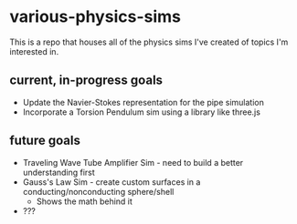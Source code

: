 # various-physics-sims
This is a repo that houses all of the physics sims I've created of topics I'm interested in.

## current, in-progress goals
* Update the Navier-Stokes representation for the pipe simulation
* Incorporate a Torsion Pendulum sim using a library like three.js

## future goals
* Traveling Wave Tube Amplifier Sim - need to build a better understanding first
* Gauss's Law Sim - create custom surfaces in a conducting/nonconducting sphere/shell
  * Shows the math behind it
* ???
